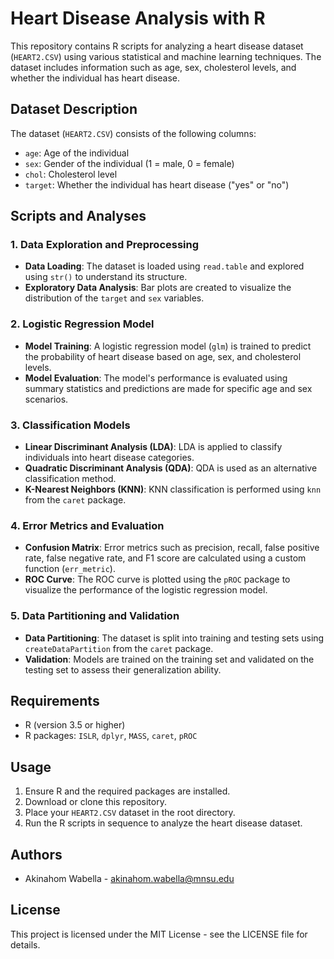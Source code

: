 # Heart Disease Analysis with R

This repository contains R scripts for analyzing a heart disease dataset (`HEART2.CSV`) using various statistical and machine learning techniques. The dataset includes information such as age, sex, cholesterol levels, and whether the individual has heart disease.

## Dataset Description

The dataset (`HEART2.CSV`) consists of the following columns:

- `age`: Age of the individual
- `sex`: Gender of the individual (1 = male, 0 = female)
- `chol`: Cholesterol level
- `target`: Whether the individual has heart disease ("yes" or "no")

## Scripts and Analyses

### 1. Data Exploration and Preprocessing

- **Data Loading**: The dataset is loaded using `read.table` and explored using `str()` to understand its structure.
- **Exploratory Data Analysis**: Bar plots are created to visualize the distribution of the `target` and `sex` variables.

### 2. Logistic Regression Model

- **Model Training**: A logistic regression model (`glm`) is trained to predict the probability of heart disease based on age, sex, and cholesterol levels.
- **Model Evaluation**: The model's performance is evaluated using summary statistics and predictions are made for specific age and sex scenarios.

### 3. Classification Models

- **Linear Discriminant Analysis (LDA)**: LDA is applied to classify individuals into heart disease categories.
- **Quadratic Discriminant Analysis (QDA)**: QDA is used as an alternative classification method.
- **K-Nearest Neighbors (KNN)**: KNN classification is performed using `knn` from the `caret` package.

### 4. Error Metrics and Evaluation

- **Confusion Matrix**: Error metrics such as precision, recall, false positive rate, false negative rate, and F1 score are calculated using a custom function (`err_metric`).
- **ROC Curve**: The ROC curve is plotted using the `pROC` package to visualize the performance of the logistic regression model.

### 5. Data Partitioning and Validation

- **Data Partitioning**: The dataset is split into training and testing sets using `createDataPartition` from the `caret` package.
- **Validation**: Models are trained on the training set and validated on the testing set to assess their generalization ability.

## Requirements

- R (version 3.5 or higher)
- R packages: `ISLR`, `dplyr`, `MASS`, `caret`, `pROC`

## Usage

1. Ensure R and the required packages are installed.
2. Download or clone this repository.
3. Place your `HEART2.CSV` dataset in the root directory.
4. Run the R scripts in sequence to analyze the heart disease dataset.

## Authors

- Akinahom Wabella - akinahom.wabella@mnsu.edu

## License

This project is licensed under the MIT License - see the LICENSE file for details.
